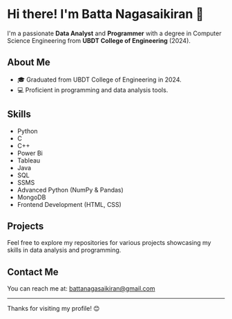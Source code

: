 # Hi there! I'm Batta Nagasaikiran 👋

I'm a passionate **Data Analyst** and **Programmer** with a degree in Computer Science Engineering from **UBDT College of Engineering** (2024).

## About Me

- 🎓 Graduated from UBDT College of Engineering in 2024.
- 💻 Proficient in programming and data analysis tools.

## Skills

- Python
- C
- C++
- Power Bi
- Tableau
- Java
- SQL
- SSMS
- Advanced Python (NumPy & Pandas)
- MongoDB
- Frontend Development (HTML, CSS)

## Projects

Feel free to explore my repositories for various projects showcasing my skills in data analysis and programming.

## Contact Me

You can reach me at: [battanagasaikiran@gmail.com](mailto:battanagasaikiran@gmail.com)

---

Thanks for visiting my profile! 😊

